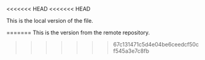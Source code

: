 <<<<<<< HEAD
<<<<<<< HEAD

This is the local version of the file.


=======
This is the version from the remote repository.

>>>>>>> 67c131471c5d4e04be6ceedcf50cf545a3e7c8fb
